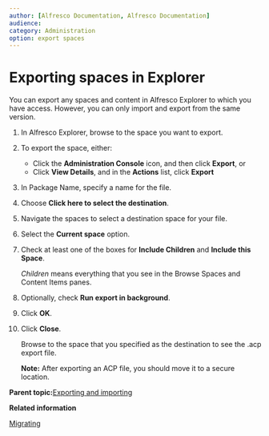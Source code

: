 ```yaml
---
author: [Alfresco Documentation, Alfresco Documentation]
audience: 
category: Administration
option: export spaces
---
```


# Exporting spaces in Explorer

You can export any spaces and content in Alfresco Explorer to which you have access. However, you can only import and export from the same version.

1.  In Alfresco Explorer, browse to the space you want to export.

2.  To export the space, either:

    -   Click the **Administration Console** icon, and then click **Export**, or
    -   Click **View Details**, and in the **Actions** list, click **Export**
3.  In Package Name, specify a name for the file.

4.  Choose **Click here to select the destination**.

5.  Navigate the spaces to select a destination space for your file.

6.  Select the **Current space** option.

7.  Check at least one of the boxes for **Include Children** and **Include this Space**.

    *Children* means everything that you see in the Browse Spaces and Content Items panes.

8.  Optionally, check **Run export in background**.

9.  Click **OK**.

10. Click **Close**.

    Browse to the space that you specified as the destination to see the .acp export file.

    **Note:** After exporting an ACP file, you should move it to a secure location.


**Parent topic:**[Exporting and importing](../concepts/import-export.md)

**Related information**  


[Migrating](../concepts/migrating.md)


